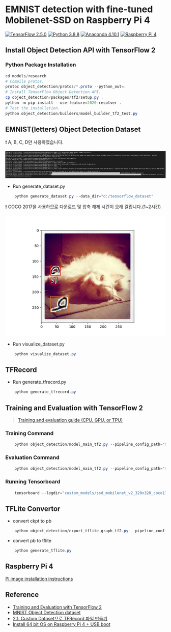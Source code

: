 # EMNIST detection with fine-tuned Mobilenet-SSD on Raspberry Pi 4
[![TensorFlow 2.5.0](https://img.shields.io/badge/TensorFlow-2.5.0-FF6F00?logo=tensorflow&style=flat-square)](https://github.com/tensorflow/tensorflow/releases/tag/v2.5.0)
[![Python 3.8.8](https://img.shields.io/badge/Python-3.8.8-3776AB?logo=python&style=flat-square)](https://www.python.org/downloads/release/python-388/)
[![Anaconda 4.10.1](https://img.shields.io/badge/Anaconda-4.10.1-44A833?logo=anaconda&style=flat-square)](https://github.com/conda/conda/releases/tag/4.10.1)
[![Raspberry Pi 4](https://img.shields.io/badge/Raspberry%20Pi-4%20Model%20B-A22846?logo=Raspberry%20Pi&style=flat-square)](https://www.raspberrypi.org/products/raspberry-pi-4-model-b/)

## Install Object Detection API with TensorFlow 2

### Python Package Installation

```powershell
cd models/research
# Compile protos.
protoc object_detection/protos/*.proto --python_out=.
# Install TensorFlow Object Detection API.
cp object_detection/packages/tf2/setup.py .
python -m pip install --use-feature=2020-resolver .
# Test the installation.
python object_detection/builders/model_builder_tf2_test.py
```

## EMNIST(letters) Object Detection Dataset
❗ A, B, C, D만 사용하였습니다.

![Image of Dataset Generate Example](dataset_generate_example.png)
- Run generate_dataset.py
```powershell
    python generate_dataset.py --data_dir="d:/tensorflow_dataset"
``` 

❗ COCO 2017을 사용하므로 다운로드 및 압축 해제 시간이 오래 걸립니다.(1~2시간)

![Image of Dataset Example](dataset_example.jpg)
- Run visualize_dataset.py
```powershell
    python visualize_dataset.py
``` 

## TFRecord
- Run generate_tfrecord.py
```powershell
    python generate_tfrecord.py
```

## Training and Evaluation with TensorFlow 2
> [Training and evaluation guide (CPU, GPU, or TPU)](research/object_detection/g3doc/tf2_training_and_evaluation.md#Local)

### Training Command
```powershell
    python object_detection/model_main_tf2.py --pipeline_config_path="model_zoo/ssd_mobilenet_v2_320x320_coco17_tpu-8/pipeline.config" --model_dir="custom_models/ssd_mobilenet_v2_320x320_coco17_tpu-8" --alsologtostderr
```
### Evaluation Command
```powershell
    python object_detection/model_main_tf2.py --pipeline_config_path="model_zoo/ssd_mobilenet_v2_320x320_coco17_tpu-8/pipeline.config" --model_dir="custom_models/ssd_mobilenet_v2_320x320_coco17_tpu-8" --checkpoint_dir="custom_models\ssd_mobilenet_v2_320x320_coco17_tpu-8" --alsologtostderr
```
### Running Tensorboard
```powershell
    tensorboard --logdir="custom_models/ssd_mobilenet_v2_320x320_coco17_tpu-8"
```

## TFLite Convertor
- convert ckpt to pb
```powershell
    python object_detection/export_tflite_graph_tf2.py --pipeline_config_path "model_zoo/ssd_mobilenet_v2_320x320_coco17_tpu-8/pipeline.config" --trained_checkpoint_dir "custom_models\ssd_mobilenet_v2_320x320_coco17_tpu-8" --output_directory "custom_models/ssd_mobilenet_v2_320x320_coco17_tpu-8"
```
- convert pb to tflite
```powershell
    python generate_tflite.py
```

## Raspberry Pi 4
[Pi image installation instructions](https://github.com/Qengineering/TensorFlow_Lite_SSD_RPi_64-bits)

## Reference
- [Training and Evaluation with TensorFlow 2](https://github.com/tensorflow/models/blob/master/research/object_detection/g3doc/tf2_training_and_evaluation.md)
- [MNIST Object Detection dataset](https://github.com/hukkelas/MNIST-ObjectDetection)
- [2.1. Custom Dataset으로 TFRecord 파일 만들기](https://ballentain.tistory.com/48)
- [Install 64 bit OS on Raspberry Pi 4 + USB boot](https://qengineering.eu/install-raspberry-64-os.html)